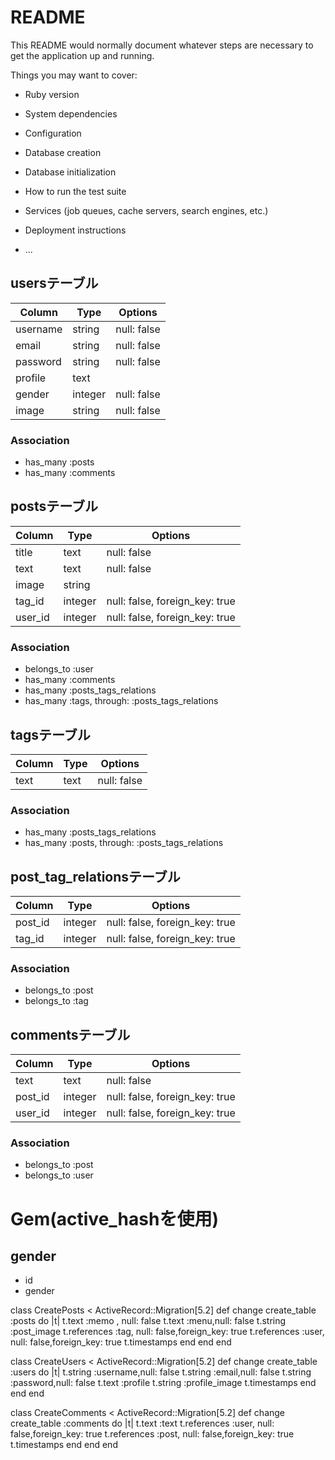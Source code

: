 # README

This README would normally document whatever steps are necessary to get the
application up and running.

Things you may want to cover:

* Ruby version

* System dependencies

* Configuration

* Database creation

* Database initialization

* How to run the test suite

* Services (job queues, cache servers, search engines, etc.)

* Deployment instructions

* ...


## usersテーブル
|Column|Type|Options|
|------|----|-------|
|username|string|null: false|
|email|string|null: false|
|password|string|null: false|
|profile|text||
|gender|integer|null: false|
|image|string|null: false|
### Association
- has_many :posts
- has_many :comments


## postsテーブル
|Column|Type|Options|
|------|----|-------|
|title|text|null: false|
|text|text|null: false|
|image|string|
|tag_id|integer|null: false, foreign_key: true|
|user_id|integer|null: false, foreign_key: true|
### Association
- belongs_to :user
- has_many :comments
- has_many :posts_tags_relations
- has_many  :tags,  through:  :posts_tags_relations


## tagsテーブル
|Column|Type|Options|
|------|----|-------|
|text|text|null: false|
### Association
- has_many :posts_tags_relations
- has_many :posts,  through:  :posts_tags_relations


## post_tag_relationsテーブル
|Column|Type|Options|
|------|----|-------|
|post_id|integer|null: false, foreign_key: true|
|tag_id|integer|null: false, foreign_key: true|
### Association
- belongs_to :post
- belongs_to :tag


## commentsテーブル
|Column|Type|Options|
|------|----|-------|
|text|text|null: false|
|post_id|integer|null: false, foreign_key: true|
|user_id|integer|null: false, foreign_key: true|
### Association
- belongs_to :post
- belongs_to :user


# Gem(active_hashを使用)

## gender
- id
- gender

<!-- post -->
class CreatePosts < ActiveRecord::Migration[5.2]
  def change
    create_table :posts do |t|
      t.text :memo , null: false
      t.text :menu,null: false
      t.string :post_image
      t.references :tag, null: false,foreign_key: true
      t.references :user, null: false,foreign_key: true
      t.timestamps
    end
  end
end

<!-- user -->
class CreateUsers < ActiveRecord::Migration[5.2]
  def change
    create_table :users do |t|
      t.string  :username,null: false
      t.string  :email,null: false
      t.string  :password,null: false
      t.text    :profile
      t.string  :profile_image
      t.timestamps
    end
  end
end

<!-- coment -->
class CreateComments < ActiveRecord::Migration[5.2]
  def change
    create_table :comments do |t|
      t.text :text
      t.references :user, null: false,foreign_key: true
      t.references :post, null: false,foreign_key: true
      t.timestamps
    end
  end
end

